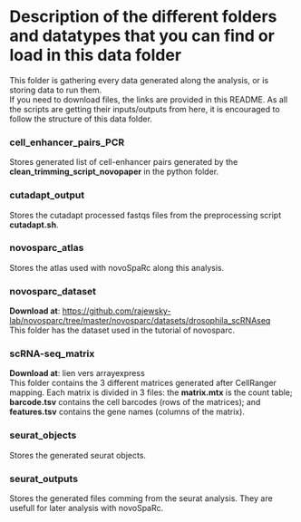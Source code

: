 # Description of the different folders and datatypes that you can find or load in this data folder

This folder is gathering every data generated along the analysis, or is storing data to run them. <br>
If you need to download files, the links are provided in this README. As all the scripts are getting their inputs/outputs from here, it is encouraged to follow the structure of this data folder. <br>

### cell_enhancer_pairs_PCR
Stores generated list of cell-enhancer pairs generated by the **clean_trimming_script_novopaper** in the python folder.
### cutadapt_output
Stores the cutadapt processed fastqs files from the preprocessing script **cutadapt.sh**.
### novosparc_atlas
Stores the atlas used with novoSpaRc along this analysis.
### novosparc_dataset
**Download at**: https://github.com/rajewsky-lab/novosparc/tree/master/novosparc/datasets/drosophila_scRNAseq <br>
This folder has the dataset used in the tutorial of novosparc.
### scRNA-seq_matrix
**Download at**: lien vers arrayexpress <br>
This folder contains the 3 different matrices generated after CellRanger mapping. Each matrix is divided in 3 files: the **matrix.mtx** is the count table; **barcode.tsv** contains the cell barcodes (rows of the matrices); and **features.tsv** contains the gene names (columns of the matrix).
### seurat_objects
Stores the generated seurat objects.
### seurat_outputs
Stores the generated files comming from the seurat analysis. They are usefull for later analysis with novoSpaRc.